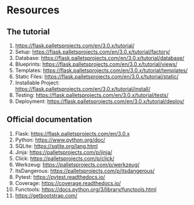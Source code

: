 # Resources
## The tutorial
1. https://flask.palletsprojects.com/en/3.0.x/tutorial/
2. Setup: https://flask.palletsprojects.com/en/3.0.x/tutorial/factory/
3. Database: https://flask.palletsprojects.com/en/3.0.x/tutorial/database/
4. Blueprints: https://flask.palletsprojects.com/en/3.0.x/tutorial/views/
5. Templates: https://flask.palletsprojects.com/en/3.0.x/tutorial/templates/
6. Static Files: https://flask.palletsprojects.com/en/3.0.x/tutorial/static/
7. Installable Project: https://flask.palletsprojects.com/en/3.0.x/tutorial/install/
8. Testing: https://flask.palletsprojects.com/en/3.0.x/tutorial/tests/
9. Deployment: https://flask.palletsprojects.com/en/3.0.x/tutorial/deploy/

## Official documentation
1. Flask: https://flask.palletsprojects.com/en/3.0.x
2. Python: https://www.python.org/doc/
3. SQLite: https://sqlite.org/lang.html
4. Jinja: https://palletsprojects.com/p/jinja/
5. Click: https://palletsprojects.com/p/click/
6. Werkzeug: https://palletsprojects.com/p/werkzeug/
7. ItsDangerous: https://palletsprojects.com/p/itsdangerous/
8. Pytest: https://pytest.readthedocs.io/
9. Coverage: https://coverage.readthedocs.io/
10. Functools: https://docs.python.org/3/library/functools.html
11. https://getbootstrap.com/

